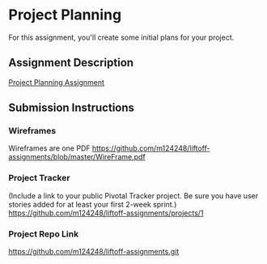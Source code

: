 # Project Planning
For this assignment, you'll create some initial plans for your project.

## Assignment Description
[Project Planning Assignment](https://education.launchcode.org/liftoff/assignments/planning/)

## Submission Instructions

### Wireframes

Wireframes are one PDF
https://github.com/m124248/liftoff-assignments/blob/master/WireFrame.pdf

### Project Tracker

(Include a link to your public Pivotal Tracker project. Be sure you have user stories added for at least your first 2-week sprint.)
https://github.com/m124248/liftoff-assignments/projects/1

### Project Repo Link

https://github.com/m124248/liftoff-assignments.git
